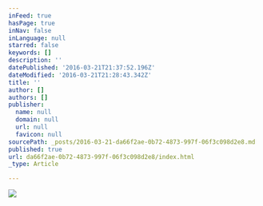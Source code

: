 ```yaml
---
inFeed: true
hasPage: true
inNav: false
inLanguage: null
starred: false
keywords: []
description: ''
datePublished: '2016-03-21T21:37:52.196Z'
dateModified: '2016-03-21T21:28:43.342Z'
title: ''
author: []
authors: []
publisher:
  name: null
  domain: null
  url: null
  favicon: null
sourcePath: _posts/2016-03-21-da66f2ae-0b72-4873-997f-06f3c098d2e8.md
published: true
url: da66f2ae-0b72-4873-997f-06f3c098d2e8/index.html
_type: Article

---
```

![](https://the-grid-user-content.s3-us-west-2.amazonaws.com/98590766-4e2c-4804-aeab-7321c3cfba30.jpg)